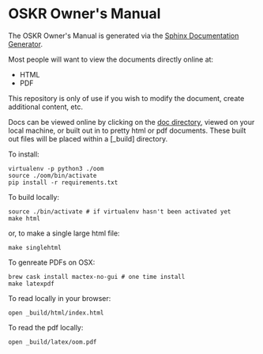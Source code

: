 # OSKR Owner's Manual

The OSKR Owner's Manual is generated via the [Sphinx Documentation
Generator](https://www.sphinx-doc.org/en/master/index.html).

Most people will want to view the documents directly online at:

* HTML
* PDF

This repository is only of use if you wish to modify the document,
create additional content, etc.

Docs can be viewed online by clicking on the [doc
directory](./doc), viewed on your local machine, or
built out in to pretty html or pdf documents.  These built out files
will be placed within a [_build] directory.

To install:

    virtualenv -p python3 ./oom
    source ./oom/bin/activate
    pip install -r requirements.txt

To build locally:

    source ./bin/activate # if virtualenv hasn't been activated yet
    make html

or, to make a single large html file:

    make singlehtml

To genreate PDFs on OSX:

    brew cask install mactex-no-gui # one time install
    make latexpdf

To read locally in your browser:

    open _build/html/index.html

To read the pdf locally:

    open _build/latex/oom.pdf
